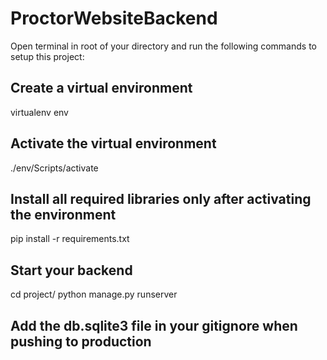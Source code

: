 # ProctorWebsiteBackend

Open terminal in root of your directory and run the following commands to setup this project:

## Create a virtual environment
virtualenv env

## Activate the virtual environment
./env/Scripts/activate

## Install all required libraries only after activating the environment
pip install -r requirements.txt

## Start your backend
cd project/
python manage.py runserver

## Add the db.sqlite3 file in your gitignore when pushing to production